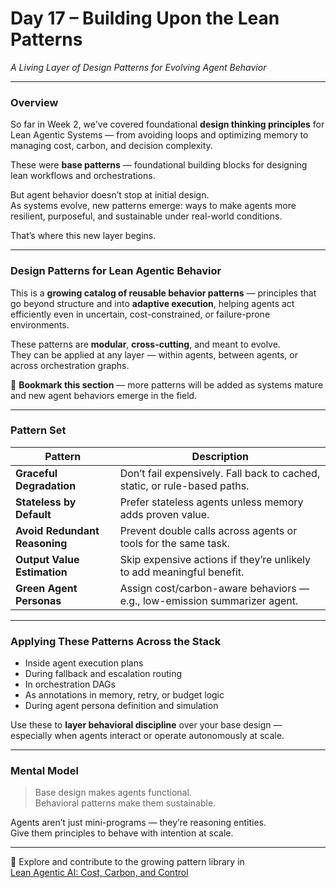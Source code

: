 # Day 17 – Building Upon the Lean Patterns  
*A Living Layer of Design Patterns for Evolving Agent Behavior*

---

### Overview

So far in Week 2, we've covered foundational **design thinking principles** for Lean Agentic Systems — from avoiding loops and optimizing memory to managing cost, carbon, and decision complexity.

These were **base patterns** — foundational building blocks for designing lean workflows and orchestrations.

But agent behavior doesn’t stop at initial design.  
As systems evolve, new patterns emerge: ways to make agents more resilient, purposeful, and sustainable under real-world conditions.

That’s where this new layer begins.

---

### Design Patterns for Lean Agentic Behavior

This is a **growing catalog of reusable behavior patterns** — principles that go beyond structure and into **adaptive execution**, helping agents act efficiently even in uncertain, cost-constrained, or failure-prone environments.

These patterns are **modular**, **cross-cutting**, and meant to evolve.  
They can be applied at any layer — within agents, between agents, or across orchestration graphs.

📌 **Bookmark this section** — more patterns will be added as systems mature and new agent behaviors emerge in the field.

---

### Pattern Set

| Pattern                        | Description                                                                 |
|-------------------------------|-----------------------------------------------------------------------------|
| **Graceful Degradation**       | Don’t fail expensively. Fall back to cached, static, or rule-based paths.  |
| **Stateless by Default**       | Prefer stateless agents unless memory adds proven value.                   |
| **Avoid Redundant Reasoning**  | Prevent double calls across agents or tools for the same task.             |
| **Output Value Estimation**    | Skip expensive actions if they’re unlikely to add meaningful benefit.      |
| **Green Agent Personas**       | Assign cost/carbon-aware behaviors — e.g., low-emission summarizer agent.  |

---

### Applying These Patterns Across the Stack

- Inside agent execution plans  
- During fallback and escalation routing  
- In orchestration DAGs  
- As annotations in memory, retry, or budget logic  
- During agent persona definition and simulation

Use these to **layer behavioral discipline** over your base design — especially when agents interact or operate autonomously at scale.

---

### Mental Model

> Base design makes agents functional.  
> Behavioral patterns make them sustainable.

Agents aren’t just mini-programs — they’re reasoning entities.  
Give them principles to behave with intention at scale.

---

📖 Explore and contribute to the growing pattern library in  
[Lean Agentic AI: Cost, Carbon, and Control](https://leanagenticai.com/)

